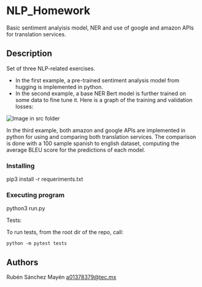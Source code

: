 # NLP_Homework

Basic sentiment analyisis model, NER and use of google and amazon APIs for translation services.

## Description

Set of three NLP-related exercises. 
* In the first example, a pre-trained sentiment analysis model from hugging is implemented in python. 
* In the second example,
a base NER Bert model is further trained on some data to fine tune it. Here is a graph of the training and validation losses:

![Image in src folder](https://github.com/pataata/NLP_Homework/blob/main/src/train_eval_loss.png?raw=true)

In the third example, both amazon and google APIs are implemented in python for using and comparing both translation services. The comparison is done with a 100 sample spanish to english dataset, computing the average BLEU score for the predictions of each model.


### Installing
pip3 install -r requeriments.txt


### Executing program

python3 run.py

Tests: 

To run tests, from the root dir of the repo, call: 
```
python -m pytest tests
```

## Authors

Rubén Sánchez Mayén
a01378379@tec.mx
